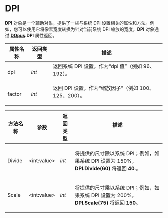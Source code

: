 # DPI

**DPI** 对象是一个辅助对象，提供了一些与系统 DPI 设置相关的属性和方法。例如，您可以使用它将像素宽度转换为针对当前系统 DPI 缩放的宽度。**DPI** 对象通过 **[DOpus](dopus.zh.md).DPI** 属性返回。

<table>
<thead><tr><th>
属性名称</th><th>
返回类型</th><th>
描述
</th></tr></thead><tbody><tr><td>
dpi</td><td>

*int*</td><td>
返回系统 DPI 设置，作为“dpi 值”（例如 96、192）。
</td></tr><tr><td>
factor</td><td>

*int*</td><td>
返回 DPI 设置，作为“缩放因子”（例如 100、125、200）。
</td></tr></tbody>
</table>

<table>
<thead><tr><th>
方法名称</th><th>

**参数**</th><th>
返回类型</th><th>
描述
</th></tr></thead><tbody><tr><td>
Divide</td><td>

\<int:value\></td><td>

*int*</td><td>

将提供的尺寸除以系统 DPI；例如，如果系统 DPI 设置为 150%，**DPI.Divide(60)** 将返回 **40.**。
</td></tr><tr><td>
Scale</td><td>

\<int:value\></td><td>

*int*</td><td>

将提供的尺寸乘以系统 DPI；例如，如果系统 DPI 设置为 200%，**DPI.Scale(75)** 将返回 **150**。
</td></tr></tbody>
</table>